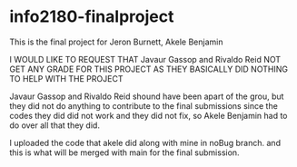 # info2180-finalproject

This is the final project for Jeron Burnett, Akele Benjamin

I WOULD LIKE TO REQUEST THAT Javaur Gassop and Rivaldo Reid NOT GET ANY GRADE FOR THIS PROJECT AS THEY BASICALLY DID NOTHING TO HELP WITH THE PROJECT

Javaur Gassop and Rivaldo Reid shound have been apart of the grou, but they did not do anything to contribute to the final submissions since the codes they did did not work and they did not fix, so Akele Benjamin had to do over all that they did. 

I uploaded the code that akele did along with mine in noBug branch. and this is what will be merged with main for the final submission.

